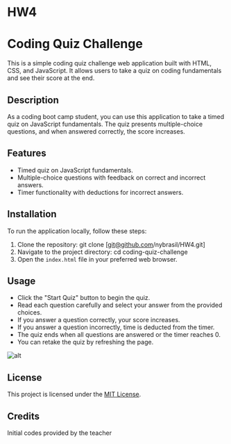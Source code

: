 # HW4

# Coding Quiz Challenge

This is a simple coding quiz challenge web application built with HTML, CSS, and JavaScript. It allows users to take a quiz on coding fundamentals and see their score at the end.



## Description

As a coding boot camp student, you can use this application to take a timed quiz on JavaScript fundamentals. The quiz presents multiple-choice questions, and when answered correctly, the score increases. 

## Features

- Timed quiz on JavaScript fundamentals.
- Multiple-choice questions with feedback on correct and incorrect answers.
- Timer functionality with deductions for incorrect answers.


## Installation

To run the application locally, follow these steps:

1. Clone the repository:
git clone [git@github.com/nybrasil/HW4.git]
2. Navigate to the project directory:
cd coding-quiz-challenge
3. Open the `index.html` file in your preferred web browser.

## Usage

- Click the "Start Quiz" button to begin the quiz.
- Read each question carefully and select your answer from the provided choices.
- If you answer a question correctly, your score increases.
- If you answer a question incorrectly, time is deducted from the timer.
- The quiz ends when all questions are answered or the timer reaches 0.
- You can retake the quiz by refreshing the page.

![alt](assets/Screenshot%202024-02-25%20at%2010.48.34 PM.png)


## License

This project is licensed under the [MIT License](LICENSE).

## Credits

Initial codes provided by the teacher

